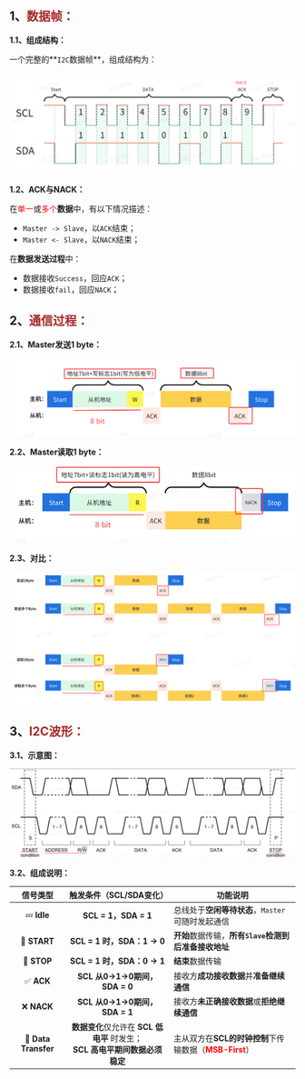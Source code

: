 ## 1、<span style="color:brown">数据帧：</span>

**1.1、组成结构：**

一个完整的**`I2C`数据帧**，组成结构为：

<img src="https://raw.githubusercontent.com/root-bine/image/main/Typora-image/IIC07.png" alt="image-20251027160919844" style="zoom: 50%;" />

**1.2、ACK与NACK：**

在<span style="color:red">单一</span>或<span style="color:red">多个</span>**数据**中，有以下情况描述：

- `Master -> Slave`，以`ACK`结束；
- `Master <- Slave`，以`NACK`结束；

在**数据发送过程**中：

- 数据接收`Success`，回应`ACK`；
- 数据接收`fail`，回应`NACK`；



## 2、<span style="color:brown">通信过程：</span>

**2.1、Master发送1 byte：**

<img src="https://raw.githubusercontent.com/root-bine/image/main/Typora-image/IIC08.png" alt="image-20251027161603163" style="zoom:67%;" />

**2.2、Master读取1 byte：**

<img src="https://raw.githubusercontent.com/root-bine/image/main/Typora-image/IIC09.png" alt="image-20251027161831690" style="zoom:67%;" />

**2.3、对比：**

<img src="https://raw.githubusercontent.com/root-bine/image/main/Typora-image/IIC10.png" alt="image-20251027163010148" style="zoom: 50%;" />



## 3、<span style="color:brown">I2C波形：</span>

**3.1、示意图：**

<img src="https://raw.githubusercontent.com/root-bine/image/main/Typora-image/IIC11.png" alt="image-20251027163151041" style="zoom:67%;" />

**3.2、组成说明：**

|    **信号类型**     |                 **触发条件（SCL/SDA变化）**                  | **功能说明**                                                 |
| :-----------------: | :----------------------------------------------------------: | ------------------------------------------------------------ |
|     💤 **Idle**      |                     **SCL = 1，SDA = 1**                     | 总线处于**空闲等待状态**，`Master`可随时发起通信             |
|     🚀 **START**     |                  **SCL = 1 时，SDA：1 → 0**                  | **开始**数据传输，**所有`Slave`**检测到后**准备接收地址**    |
|     🏁 **STOP**      |                  **SCL = 1 时，SDA：0 → 1**                  | **结束**数据传输                                             |
|      ✅ **ACK**      |                 **SCL 从0→1→0期间，SDA = 0**                 | 接收方**成功接收数据**并**准备继续通信**                     |
|     ❌ **NACK**      |                 **SCL 从0→1→0期间，SDA = 1**                 | 接收方**未正确接收数据**或**拒绝继续通信**                   |
| 🔁 **Data Transfer** | **数据变化**仅允许在 **SCL 低电平** 时发生；<br>**SCL 高电平期间数据必须稳定** | 主从双方在**SCL的时钟控制**下传输数据（<span style="color:red">**MSB-First**</span>） |

